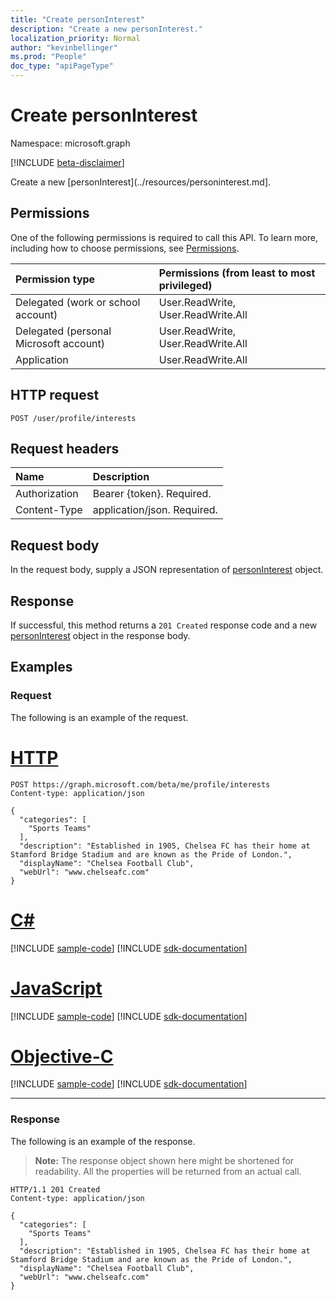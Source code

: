 ```yaml
---
title: "Create personInterest"
description: "Create a new personInterest."
localization_priority: Normal
author: "kevinbellinger"
ms.prod: "People"
doc_type: "apiPageType"
---
```


# Create personInterest

Namespace: microsoft.graph

[!INCLUDE [beta-disclaimer](../../includes/beta-disclaimer.md)]

Create a new [personInterest](../resources/personinterest.md].

## Permissions

One of the following permissions is required to call this API. To learn more, including how to choose permissions, see [Permissions](/graph/permissions-reference).

| Permission type                        | Permissions (from least to most privileged) |
|:---------------------------------------|:--------------------------------------------|
| Delegated (work or school account)     | User.ReadWrite, User.ReadWrite.All |
| Delegated (personal Microsoft account) | User.ReadWrite, User.ReadWrite.All |
| Application                            | User.ReadWrite.All |
## HTTP request

<!-- { "blockType": "ignored" } -->

```http
POST /user/profile/interests
```

## Request headers

| Name      |Description|
|:----------|:----------|
| Authorization  | Bearer {token}. Required.|
| Content-Type   | application/json. Required. |

## Request body

In the request body, supply a JSON representation of [personInterest](../resources/personinterest.md) object.

## Response

If successful, this method returns a `201 Created` response code and a new [personInterest](../resources/personinterest.md) object in the response body.

## Examples

### Request

The following is an example of the request.

# [HTTP](#tab/http)
<!-- {
  "blockType": "request",
  "name": "create_personinterest_from_profile"
}-->

```http
POST https://graph.microsoft.com/beta/me/profile/interests
Content-type: application/json

{
  "categories": [
    "Sports Teams"
  ],
  "description": "Established in 1905, Chelsea FC has their home at Stamford Bridge Stadium and are known as the Pride of London.",
  "displayName": "Chelsea Football Club",
  "webUrl": "www.chelseafc.com"
}
```
# [C#](#tab/csharp)
[!INCLUDE [sample-code](../includes/snippets/csharp/create-personinterest-from-profile-csharp-snippets.md)]
[!INCLUDE [sdk-documentation](../includes/snippets/snippets-sdk-documentation-link.md)]

# [JavaScript](#tab/javascript)
[!INCLUDE [sample-code](../includes/snippets/javascript/create-personinterest-from-profile-javascript-snippets.md)]
[!INCLUDE [sdk-documentation](../includes/snippets/snippets-sdk-documentation-link.md)]

# [Objective-C](#tab/objc)
[!INCLUDE [sample-code](../includes/snippets/objc/create-personinterest-from-profile-objc-snippets.md)]
[!INCLUDE [sdk-documentation](../includes/snippets/snippets-sdk-documentation-link.md)]

---


### Response

The following is an example of the response.

> **Note:** The response object shown here might be shortened for readability. All the properties will be returned from an actual call.

<!-- {
  "blockType": "response",
  "truncated": true,
  "@odata.type": "microsoft.graph.personInterest"
} -->

```http
HTTP/1.1 201 Created
Content-type: application/json

{
  "categories": [
    "Sports Teams"
  ],
  "description": "Established in 1905, Chelsea FC has their home at Stamford Bridge Stadium and are known as the Pride of London.",
  "displayName": "Chelsea Football Club",
  "webUrl": "www.chelseafc.com"
}
```

<!-- uuid: 16cd6b66-4b1a-43a1-adaf-3a886856ed98
2019-02-04 14:57:30 UTC -->
<!-- {
  "type": "#page.annotation",
  "description": "Create personInterest",
  "keywords": "",
  "section": "documentation",
  "tocPath": ""
}-->
